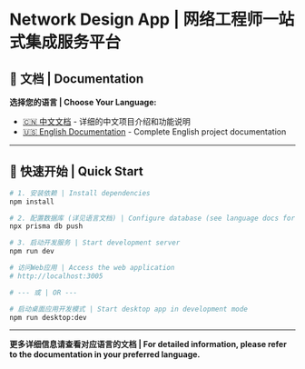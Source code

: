 # Network Design App | 网络工程师一站式集成服务平台

## 📖 文档 | Documentation

**选择您的语言 | Choose Your Language:**

- [🇨🇳 中文文档](./README.zh-CN.md) - 详细的中文项目介绍和功能说明
- [🇺🇸 English Documentation](./README.en.md) - Complete English project documentation

---

## 🚀 快速开始 | Quick Start

```bash
# 1. 安装依赖 | Install dependencies
npm install

# 2. 配置数据库 (详见语言文档) | Configure database (see language docs for details)
npx prisma db push

# 3. 启动开发服务 | Start development server
npm run dev

# 访问Web应用 | Access the web application
# http://localhost:3005

# --- 或 | OR ---

# 启动桌面应用开发模式 | Start desktop app in development mode
npm run desktop:dev
```

---

**更多详细信息请查看对应语言的文档 | For detailed information, please refer to the documentation in your preferred language.**
